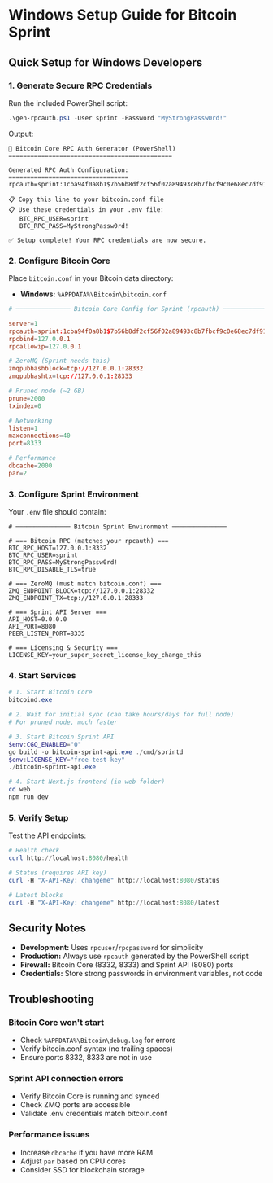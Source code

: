 # Windows Setup Guide for Bitcoin Sprint

## Quick Setup for Windows Developers

### 1. Generate Secure RPC Credentials

Run the included PowerShell script:

```powershell
.\gen-rpcauth.ps1 -User sprint -Password "MyStrongPassw0rd!"
```

Output:
```
🔐 Bitcoin Core RPC Auth Generator (PowerShell)
=============================================

Generated RPC Auth Configuration:
=================================
rpcauth=sprint:1cba94f0a8b1$7b56b8df2cf56f02a89493c8b7fbcf9c0e68ec7df91d054ee

📋 Copy this line to your bitcoin.conf file
📋 Use these credentials in your .env file:
   BTC_RPC_USER=sprint
   BTC_RPC_PASS=MyStrongPassw0rd!

✅ Setup complete! Your RPC credentials are now secure.
```

### 2. Configure Bitcoin Core

Place `bitcoin.conf` in your Bitcoin data directory:
- **Windows:** `%APPDATA%\Bitcoin\bitcoin.conf`

```conf
# ─────────────── Bitcoin Core Config for Sprint (rpcauth) ───────────────

server=1
rpcauth=sprint:1cba94f0a8b1$7b56b8df2cf56f02a89493c8b7fbcf9c0e68ec7df91d054ee
rpcbind=127.0.0.1
rpcallowip=127.0.0.1

# ZeroMQ (Sprint needs this)
zmqpubhashblock=tcp://127.0.0.1:28332
zmqpubhashtx=tcp://127.0.0.1:28333

# Pruned node (~2 GB)
prune=2000
txindex=0

# Networking
listen=1
maxconnections=40
port=8333

# Performance
dbcache=2000
par=2
```

### 3. Configure Sprint Environment

Your `.env` file should contain:

```env
# ─────────────── Bitcoin Sprint Environment ───────────────

# === Bitcoin RPC (matches your rpcauth) ===
BTC_RPC_HOST=127.0.0.1:8332
BTC_RPC_USER=sprint
BTC_RPC_PASS=MyStrongPassw0rd!
BTC_RPC_DISABLE_TLS=true

# === ZeroMQ (must match bitcoin.conf) ===
ZMQ_ENDPOINT_BLOCK=tcp://127.0.0.1:28332
ZMQ_ENDPOINT_TX=tcp://127.0.0.1:28333

# === Sprint API Server ===
API_HOST=0.0.0.0
API_PORT=8080
PEER_LISTEN_PORT=8335

# === Licensing & Security ===
LICENSE_KEY=your_super_secret_license_key_change_this
```

### 4. Start Services

```powershell
# 1. Start Bitcoin Core
bitcoind.exe

# 2. Wait for initial sync (can take hours/days for full node)
# For pruned node, much faster

# 3. Start Bitcoin Sprint API
$env:CGO_ENABLED="0"
go build -o bitcoin-sprint-api.exe ./cmd/sprintd
$env:LICENSE_KEY="free-test-key"
./bitcoin-sprint-api.exe

# 4. Start Next.js frontend (in web folder)
cd web
npm run dev
```

### 5. Verify Setup

Test the API endpoints:

```powershell
# Health check
curl http://localhost:8080/health

# Status (requires API key)
curl -H "X-API-Key: changeme" http://localhost:8080/status

# Latest blocks
curl -H "X-API-Key: changeme" http://localhost:8080/latest
```

## Security Notes

- **Development:** Uses `rpcuser`/`rpcpassword` for simplicity
- **Production:** Always use `rpcauth` generated by the PowerShell script
- **Firewall:** Bitcoin Core (8332, 8333) and Sprint API (8080) ports
- **Credentials:** Store strong passwords in environment variables, not code

## Troubleshooting

### Bitcoin Core won't start
- Check `%APPDATA%\Bitcoin\debug.log` for errors
- Verify bitcoin.conf syntax (no trailing spaces)
- Ensure ports 8332, 8333 are not in use

### Sprint API connection errors
- Verify Bitcoin Core is running and synced
- Check ZMQ ports are accessible
- Validate .env credentials match bitcoin.conf

### Performance issues
- Increase `dbcache` if you have more RAM
- Adjust `par` based on CPU cores
- Consider SSD for blockchain storage
